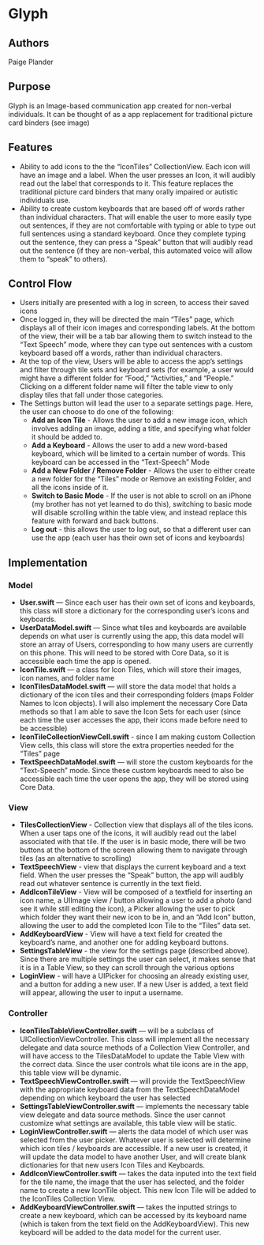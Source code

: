 # Glyph #

## Authors ##
Paige Plander

## Purpose ##
Glyph is an Image-based communication app created for non-verbal individuals. It can be thought of as a app replacement for traditional picture card binders (see image)

## Features ##
*	Ability to add icons to the the “IconTiles” CollectionView. Each icon will have an image and a label. When the user presses an Icon, it will audibly read out the label that corresponds to it. This feature replaces the traditional picture card binders that many orally impaired or autistic individuals use. 
*	Ability to create custom keyboards that are based off of words rather than individual characters. That will enable the user to more easily type out sentences, if they are not comfortable with typing or able to type out full sentences using a standard keyboard. Once they complete typing out the sentence, they can press a “Speak” button that will audibly read out the sentence (if they are non-verbal, this automated voice will allow them to “speak” to others).

## Control Flow ##
*   Users initially are presented with a log in screen, to access their saved icons
*	Once logged in, they will be directed the main “Tiles” page, which displays all of their icon images and corresponding labels. At the bottom of the view, their will be a tab bar allowing them to switch instead to the “Text Speech” mode, where they can type out sentences with a custom keyboard based off a words, rather than individual characters. 
*	At the top of the view, Users will be able to access the app’s settings and filter through tile sets and keyboard sets (for example, a user would might have a different folder for “Food,” “Activities,” and “People.” Clicking on a different folder name will filter the table view to only display tiles that fall under those categories.
*	The Settings button will lead the user to a separate settings page. Here, the user can choose to do one of the following:
    *	**Add an Icon Tile** - Allows the user to add a new image icon, which involves adding an image, adding a title, and specifying what folder it should be added to. 
	*	**Add a Keyboard** - Allows the user to add a new word-based keyboard, which will be limited to a certain number of words. This keyboard can be accessed in the “Text-Speech” Mode
	*	**Add a New Folder / Remove Folder** - Allows the user to either create a new folder for the “Tiles” mode or Remove an existing Folder, and all the icons inside of it.
	*	**Switch to Basic Mode** - If the user is not able to scroll on an iPhone (my brother has not yet learned to do this), switching to basic mode will disable scrolling within the table view, and instead replace this feature with forward and back buttons. 
	*	**Log out** - this allows the user to log out, so that a different user can use the app (each user has their own set of icons and keyboards)

## Implementation ##
### Model ###
* **User.swift** — Since each user has their own set of icons and keyboards, this class will store a dictionary for the corresponding user’s icons and keyboards.
* **UserDataModel.swift** — Since what tiles and keyboards are available depends on what user is currently using the app, this data model will store an array of Users, corresponding to how many users are currently on this phone. This will need to be stored with Core Data, so it is accessible each time the app is opened.
* **IconTile.swift** — a class for Icon Tiles, which will store their images, icon names, and folder name
* **IconTilesDataModel.swift** — will store the data model that holds a dictionary of the icon tiles and their corresponding folders (maps Folder Names to Icon objects). I will also implement the necessary Core Data methods so that I am able to save the Icon Sets for each user (since each time the user accesses the app, their icons made before need to be accessible)
* **IconTileCollectionViewCell.swift** - since I am making custom Collection View cells, this class will store the extra properties needed for the “Tiles” page 
* **TextSpeechDataModel.swift** — will store the custom keyboards for the “Text-Speech” mode. Since these custom keyboards need to also be accessible each time the user opens the app, they will be stored using Core Data.

### View ###
* **TilesCollectionView** - Collection view that displays all of the tiles icons. When a user taps one of the icons, it will audibly read out the label associated with that tile. If the user is in basic mode, there will be two buttons at the bottom of the screen allowing them to navigate through tiles (as an alternative to scrolling)
* **TextSpeechView** - view that displays the current keyboard and a text field. When the user presses the “Speak” button, the app will audibly read out whatever sentence is currently in the text field.
* **AddIconTileView** - View will be composed of a textfield for inserting an icon name, a UIImage view / button allowing a user to add a photo (and see it while still editing the icon), a Picker allowing the user to pick which folder they want their new icon to be in, and an “Add Icon” button, allowing the user to add the completed Icon Tile to the “Tiles” data set.
* **AddKeyboardView** - View will have a text field for created the keyboard’s name, and another one for adding keyboard buttons. 
* **SettingsTableView** - the view for the settings page (described above). Since there are multiple settings the user can select, it makes sense that it is in a Table View, so they can scroll through the various options
* **LoginView** - will have a UIPicker for choosing an already existing user, and a button for adding a new user. If a new User is added, a text field will appear, allowing the user to input a username.

### Controller ###
*   **IconTilesTableViewController.swift** — will be a subclass of UICollectionViewController. This class will implement all the necessary delegate and data source methods of a Collection View Controller, and will have access to the TilesDataModel to update the Table View with the correct data. Since the user controls what tile icons are in the app, this table view will be dynamic.
*   **TextSpeechViewController.swift** — will provide the TextSpeechView with the appropriate keyboard data from the TextSpeechDataModel depending on which keyboard the user has selected
*   **SettingsTableViewController.swift** — implements the necessary table view delegate and data source methods. Since the user cannot customize what settings are available, this table view will be static.
*   **LoginViewController.swift** — alerts the data model of which user was selected from the user picker. Whatever user is selected will determine which icon tiles / keyboards are accessible. If a new user is created, it will update the data model to have another User, and will create blank dictionaries for that new users Icon Tiles and Keyboards.
*   **AddIconViewController.swift** — takes the data inputed into the text field for the tile name, the image that the user has selected, and the folder name to create a new IconTile object. This new Icon Tile will be added to the IconTiles Collection View.
*   **AddKeyboardViewController.swift** — takes the inputted strings to create a new keyboard, which can be accessed by its keyboard name (which is taken from the text field on the AddKeyboardView). This new keyboard will be added to the data model for the current user.

